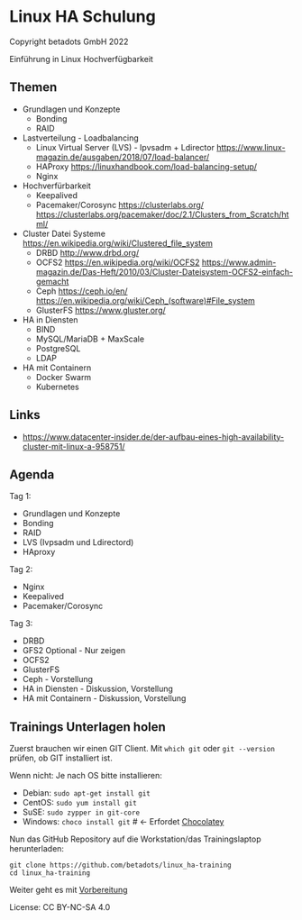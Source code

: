 # Linux HA Schulung

Copyright betadots GmbH 2022

Einführung in Linux Hochverfügbarkeit

## Themen

- Grundlagen und Konzepte
  - Bonding
  - RAID
- Lastverteilung - Loadbalancing
  - Linux Virtual Server (LVS) - Ipvsadm + Ldirector <https://www.linux-magazin.de/ausgaben/2018/07/load-balancer/>
  - HAProxy <https://linuxhandbook.com/load-balancing-setup/>
  - Nginx
- Hochverfürbarkeit
  - Keepalived
  - Pacemaker/Corosync <https://clusterlabs.org/> <https://clusterlabs.org/pacemaker/doc/2.1/Clusters_from_Scratch/html/>
- Cluster Datei Systeme <https://en.wikipedia.org/wiki/Clustered_file_system>
  - DRBD <http://www.drbd.org/>
  - OCFS2 <https://en.wikipedia.org/wiki/OCFS2> <https://www.admin-magazin.de/Das-Heft/2010/03/Cluster-Dateisystem-OCFS2-einfach-gemacht>
  - Ceph <https://ceph.io/en/> <https://en.wikipedia.org/wiki/Ceph_(software)#File_system>
  - GlusterFS <https://www.gluster.org/>
- HA in Diensten
  - BIND
  - MySQL/MariaDB + MaxScale
  - PostgreSQL
  - LDAP
- HA mit Containern
  - Docker Swarm
  - Kubernetes

## Links

- <https://www.datacenter-insider.de/der-aufbau-eines-high-availability-cluster-mit-linux-a-958751/>

## Agenda

Tag 1:

- Grundlagen und Konzepte
- Bonding
- RAID
- LVS (Ivpsadm und Ldirectord)
- HAproxy

Tag 2:

- Nginx
- Keepalived
- Pacemaker/Corosync

Tag 3:

- DRBD
- GFS2
Optional - Nur zeigen
- OCFS2
- GlusterFS
- Ceph - Vorstellung
- HA in Diensten - Diskussion, Vorstellung
- HA mit Containern - Diskussion, Vorstellung

## Trainings Unterlagen holen

Zuerst brauchen wir einen GIT Client. Mit `which git` oder `git --version` prüfen, ob GIT installiert ist.

Wenn nicht: Je nach OS bitte installieren:

- Debian: `sudo apt-get install git`
- CentOS: `sudo yum install git`
- SuSE: `sudo zypper in git-core`
- Windows: `choco install git` # <- Erfordet [Chocolatey](https://chocolatey.org/)

Nun das GitHub Repository auf die Workstation/das Trainingslaptop herunterladen:

```shell
git clone https://github.com/betadots/linux_ha-training
cd linux_ha-training
```

Weiter geht es mit [Vorbereitung](00_Vorbereitung)

License: CC BY-NC-SA 4.0
